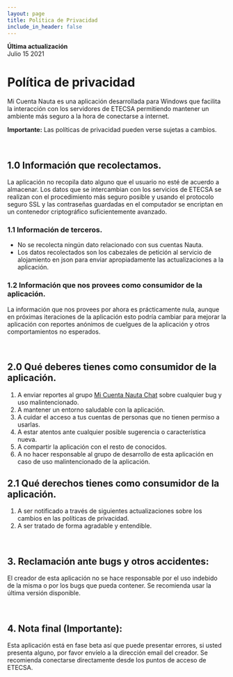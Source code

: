 ```yaml
---
layout: page
title: Política de Privacidad
include_in_header: false
---
```


**Última actualización**  
Julio 15 2021

# Política de privacidad
Mi Cuenta Nauta es una aplicación desarrollada para Windows que facilita la interacción con los servidores de ETECSA permitiendo mantener un ambiente más seguro a la hora de conectarse a internet.

**Importante:** Las políticas de privacidad pueden verse sujetas a cambios.

<br>

## 1.0 Información que recolectamos.
La aplicación no recopila dato alguno que el usuario no esté de acuerdo a almacenar. Los datos que se intercambian con los servicios de ETECSA se realizan con el procedimiento más seguro posible y usando el protocolo seguro SSL y las contraseñas guardadas en el computador se encriptan en un contenedor criptográfico suficientemente avanzado.

### 1.1 Información de terceros.
- No se recolecta ningún dato relacionado con sus cuentas Nauta.
- Los datos recolectados son los cabezales de petición al servicio de alojamiento en json para enviar apropiadamente las actualizaciones a la aplicación.

### 1.2 Información que nos provees como consumidor de la aplicación.
La información que nos provees por ahora es prácticamente nula, aunque en próximas iteraciones de la aplicación esto podría cambiar para mejorar la aplicación con reportes anónimos de cuelgues de la aplicación y otros comportamientos no esperados.

<br>

## 2.0 Qué deberes tienes como consumidor de la aplicación.
1. A enviar reportes al grupo [Mi Cuenta Nauta Chat](https://t.me/micuentanautachat) sobre cualquier bug y uso malintencionado.
2. A mantener un entorno saludable con la aplicación.
3. A cuidar el acceso a tus cuentas de personas que no tienen permiso a usarlas.
4. A estar atentos ante cualquier posible sugerencia o característica nueva.
5. A compartir la aplicación con el resto de conocidos.
6. A no hacer responsable al grupo de desarrollo de esta aplicación en caso de uso malintencionado de la aplicación.

## 2.1 Qué derechos tienes como consumidor de la aplicación.
1. A ser notificado a través de siguientes actualizaciones sobre los cambios en las políticas de privacidad.
2. A ser tratado de forma agradable y entendible.

<br>

## 3. Reclamación ante bugs y otros accidentes:
El creador de esta aplicación no se hace responsable por el uso indebido de la misma o por los bugs que pueda contener. Se recomienda usar la última versión disponible.

<br>

## 4. Nota final (Importante):
Esta aplicación está en fase beta así que puede presentar errores, si usted presenta alguno, por favor envíelo a la dirección email del creador. Se recomienda conectarse directamente desde los puntos de acceso de ETECSA.
